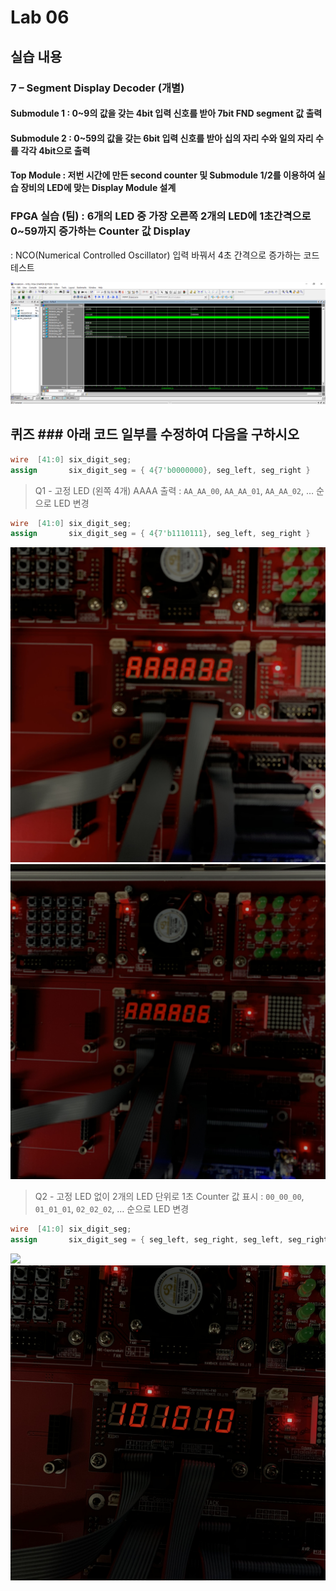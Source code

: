 # Lab 06
## 실습 내용
### **7 – Segment Display Decoder (개별)**
#### **Submodule 1** : 0~9의 값을 갖는 4bit 입력 신호를 받아 7bit FND  segment  값 출력
#### **Submodule 2** : 0~59의 값을 갖는 6bit 입력 신호를 받아 십의 자리 수와 일의 자리 수를 각각 4bit으로 출력
#### **Top Module** : 저번 시간에 만든 second counter  및 Submodule 1/2를 이용하여 실습 장비의 LED에 맞는 Display Module 설계
### FPGA 실습 (팀) : 6개의 LED 중 가장 오른쪽 2개의 LED에 1초간격으로 0~59까지 증가하는 Counter 값 Display
: NCO(Numerical Controlled Oscillator) 입력 바꿔서 4초 간격으로 증가하는 코드 테스트

![](https://github.com/Simsoobin/LogicDesign/blob/master/practice06/%EC%BA%A1%EC%B2%98.PNG)
<!--stackedit_data:
eyJoaXN0b3J5IjpbLTE3MTYxNTMxMTNdfQ==
-->
## 퀴즈 ### 아래 코드 일부를 수정하여 다음을 구하시오 
```verilog
wire  [41:0] six_digit_seg; 
assign       six_digit_seg = { 4{7'b0000000}, seg_left, seg_right } 
``` 
  > Q1 - 고정 LED (왼쪽 4개) AAAA 출력 : `AA_AA_00`, `AA_AA_01`, `AA_AA_02`, … 순으로 LED 변경
```verilog
wire  [41:0] six_digit_seg; 
assign       six_digit_seg = { 4{7'b1110111}, seg_left, seg_right } 
``` 

![](https://github.com/Simsoobin/LogicDesign/blob/master/practice06/image0.jpeg)
![](https://github.com/Simsoobin/LogicDesign/blob/master/practice06/image1.jpeg)

  > Q2 - 고정 LED 없이 2개의 LED 단위로 1초 Counter 값 표시 : `00_00_00`, `01_01_01`, `02_02_02`, … 순으로 LED 변경
```verilog
wire  [41:0] six_digit_seg; 
assign       six_digit_seg = { seg_left, seg_right, seg_left, seg_right, seg_left, seg_right } 
``` 

![](https://github.com/Simsoobin/LogicDesign/blob/master/practice06/image2.jpeg)
![](https://github.com/Simsoobin/LogicDesign/blob/master/practice06/image3.jpeg)
